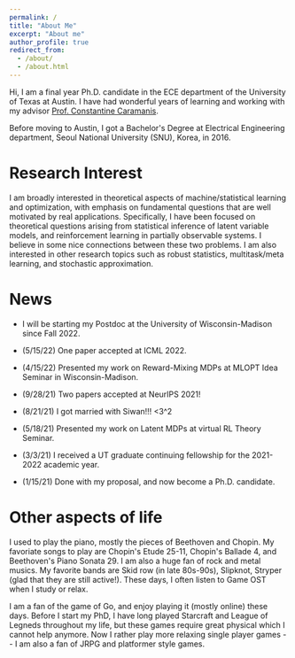 ```yaml
---
permalink: /
title: "About Me"
excerpt: "About me"
author_profile: true
redirect_from: 
  - /about/
  - /about.html
---
```


Hi, I am a final year Ph.D. candidate in the ECE department of the University of Texas at Austin. I have had wonderful years of learning and working with my advisor [Prof. Constantine Caramanis](http://users.ece.utexas.edu/~cmcaram/constantine_caramanis/Home.html). 

Before moving to Austin, I got a Bachelor's Degree at Electrical Engineering department, Seoul National University (SNU), Korea, in 2016. 



Research Interest
======
I am broadly interested in theoretical aspects of machine/statistical learning and optimization, with emphasis on fundamental questions that are well motivated by real applications. Specifically, I have been focused on theoretical questions arising from statistical inference of latent variable models, and reinforcement learning in partially observable systems. I believe in some nice connections between these two problems. I am also interested in other research topics such as robust statistics, multitask/meta learning, and stochastic approximation. 


 
News
======
- I will be starting my Postdoc at the University of Wisconsin-Madison since Fall 2022.

- (5/15/22) One paper accepted at ICML 2022.

- (4/15/22) Presented my work on Reward-Mixing MDPs at MLOPT Idea Seminar in Wisconsin-Madison.

- (9/28/21) Two papers accepted at NeurIPS 2021!

- (8/21/21) I got married with Siwan!!! <3^2

- (5/18/21) Presented my work on Latent MDPs at virtual RL Theory Seminar.

- (3/3/21) I received a UT graduate continuing fellowship for the 2021-2022 academic year. 

- (1/15/21) Done with my proposal, and now become a Ph.D. candidate.



Other aspects of life
======
I used to play the piano, mostly the pieces of Beethoven and Chopin. My favoriate songs to play are Chopin's Etude 25-11, Chopin's Ballade 4, and Beethoven's Piano Sonata 29. I am also a huge fan of rock and metal musics. My favorite bands are Skid row (in late 80s-90s), Slipknot, Stryper (glad that they are still active!). These days, I often listen to Game OST when I study or relax.

I am a fan of the game of Go, and enjoy playing it (mostly online) these days. Before I start my PhD, I have long played Starcraft and League of Legneds throughout my life, but these games require great physical which I cannot help anymore. Now I rather play more relaxing single player games -- I am also a fan of JRPG and platformer style games.